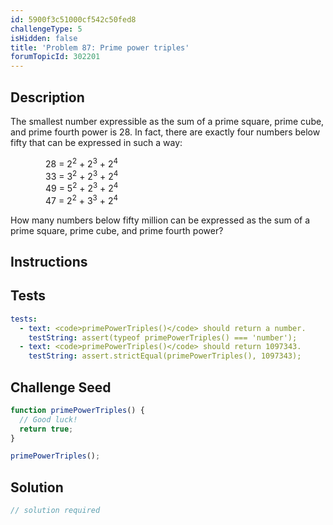 ```yaml
---
id: 5900f3c51000cf542c50fed8
challengeType: 5
isHidden: false
title: 'Problem 87: Prime power triples'
forumTopicId: 302201
---
```


## Description
<section id='description'>

The smallest number expressible as the sum of a prime square, prime cube, and prime fourth power is 28. In fact, there are exactly four numbers below fifty that can be expressed in such a way:

<div style='margin-left: 4em;'>
  28 = 2<sup>2</sup> + 2<sup>3</sup> + 2<sup>4</sup><br>
  33 = 3<sup>2</sup> + 2<sup>3</sup> + 2<sup>4</sup><br>
  49 = 5<sup>2</sup> + 2<sup>3</sup> + 2<sup>4</sup><br>
  47 = 2<sup>2</sup> + 3<sup>3</sup> + 2<sup>4</sup>
</div>

How many numbers below fifty million can be expressed as the sum of a prime square, prime cube, and prime fourth power?

</section>

## Instructions
<section id='instructions'>

</section>

## Tests
<section id='tests'>

```yml
tests:
  - text: <code>primePowerTriples()</code> should return a number.
    testString: assert(typeof primePowerTriples() === 'number');
  - text: <code>primePowerTriples()</code> should return 1097343.
    testString: assert.strictEqual(primePowerTriples(), 1097343);

```

</section>

## Challenge Seed
<section id='challengeSeed'>

<div id='js-seed'>

```js
function primePowerTriples() {
  // Good luck!
  return true;
}

primePowerTriples();
```

</div>



</section>

## Solution
<section id='solution'>

```js
// solution required
```

</section>
